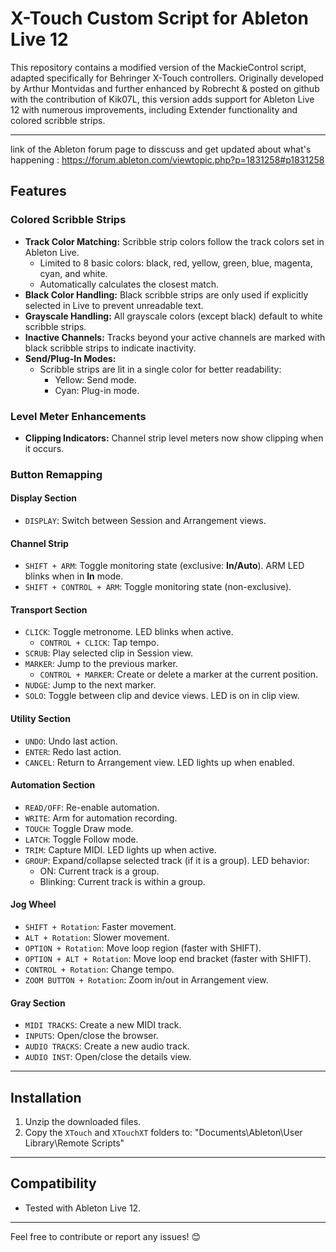 # X-Touch Custom Script for Ableton Live 12

This repository contains a modified version of the MackieControl script, adapted specifically for Behringer X-Touch controllers. Originally developed by Arthur Montvidas and further enhanced by Robrecht & posted on github with the contribution of Kik07L, this version adds support for Ableton Live 12 with numerous improvements, including Extender functionality and colored scribble strips.

---

link of the Ableton forum page to disscuss and get updated about what's happening : https://forum.ableton.com/viewtopic.php?p=1831258#p1831258

## Features

### Colored Scribble Strips
- **Track Color Matching:** Scribble strip colors follow the track colors set in Ableton Live.
  - Limited to 8 basic colors: black, red, yellow, green, blue, magenta, cyan, and white.
  - Automatically calculates the closest match.
- **Black Color Handling:** Black scribble strips are only used if explicitly selected in Live to prevent unreadable text.
- **Grayscale Handling:** All grayscale colors (except black) default to white scribble strips.
- **Inactive Channels:** Tracks beyond your active channels are marked with black scribble strips to indicate inactivity.
- **Send/Plug-In Modes:**
  - Scribble strips are lit in a single color for better readability:
    - Yellow: Send mode.
    - Cyan: Plug-in mode.

### Level Meter Enhancements
- **Clipping Indicators:** Channel strip level meters now show clipping when it occurs.

### Button Remapping
#### **Display Section**
- `DISPLAY`: Switch between Session and Arrangement views.

#### **Channel Strip**
- `SHIFT + ARM`: Toggle monitoring state (exclusive: **In/Auto**). ARM LED blinks when in **In** mode.
- `SHIFT + CONTROL + ARM`: Toggle monitoring state (non-exclusive).

#### **Transport Section**
- `CLICK`: Toggle metronome. LED blinks when active.
  - `CONTROL + CLICK`: Tap tempo.
- `SCRUB`: Play selected clip in Session view.
- `MARKER`: Jump to the previous marker.
  - `CONTROL + MARKER`: Create or delete a marker at the current position.
- `NUDGE`: Jump to the next marker.
- `SOLO`: Toggle between clip and device views. LED is on in clip view.

#### **Utility Section**
- `UNDO`: Undo last action.
- `ENTER`: Redo last action.
- `CANCEL`: Return to Arrangement view. LED lights up when enabled.

#### **Automation Section**
- `READ/OFF`: Re-enable automation.
- `WRITE`: Arm for automation recording.
- `TOUCH`: Toggle Draw mode.
- `LATCH`: Toggle Follow mode.
- `TRIM`: Capture MIDI. LED lights up when active.
- `GROUP`: Expand/collapse selected track (if it is a group). LED behavior:
  - ON: Current track is a group.
  - Blinking: Current track is within a group.

#### **Jog Wheel**
- `SHIFT + Rotation`: Faster movement.
- `ALT + Rotation`: Slower movement.
- `OPTION + Rotation`: Move loop region (faster with SHIFT).
- `OPTION + ALT + Rotation`: Move loop end bracket (faster with SHIFT).
- `CONTROL + Rotation`: Change tempo.
- `ZOOM BUTTON + Rotation`: Zoom in/out in Arrangement view.

#### **Gray Section**
- `MIDI TRACKS`: Create a new MIDI track.
- `INPUTS`: Open/close the browser.
- `AUDIO TRACKS`: Create a new audio track.
- `AUDIO INST`: Open/close the details view.

---

## Installation
1. Unzip the downloaded files.
2. Copy the `XTouch` and `XTouchXT` folders to: "Documents\Ableton\User Library\Remote Scripts"

---

## Compatibility
- Tested with Ableton Live 12.

---

Feel free to contribute or report any issues! 😊
